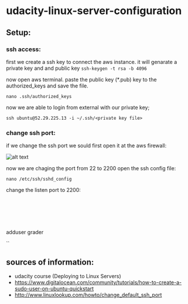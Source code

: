# udacity-linux-server-configuration


## Setup:

### ssh access:
first we create a ssh key to connect the aws instance.
it will genarate a private key and and public key
```ssh-keygen -t rsa -b 4096```

now open aws terminal. paste the public key (*.pub) key to the authorized_keys and save the file.

```
nano .ssh/authorized_keys
```

now we are able to login from external with our private key;
```
ssh ubuntu@52.29.225.13 -i ~/.ssh/<private key file>
```

### change ssh port:
if we change the ssh port we sould first open it at the aws firewall:

![alt text](resources/screenshots/aws_firewall.png "AWS Firewall")


now we are chaging the port from 22 to 2200
open the ssh config file:
```
nano /etc/ssh/sshd_config
```

change the listen port to 2200:
```






```
adduser grader

``



## sources of information:
- udacity course (Deploying to Linux Servers)
- https://www.digitalocean.com/community/tutorials/how-to-create-a-sudo-user-on-ubuntu-quickstart
- http://www.linuxlookup.com/howto/change_default_ssh_port